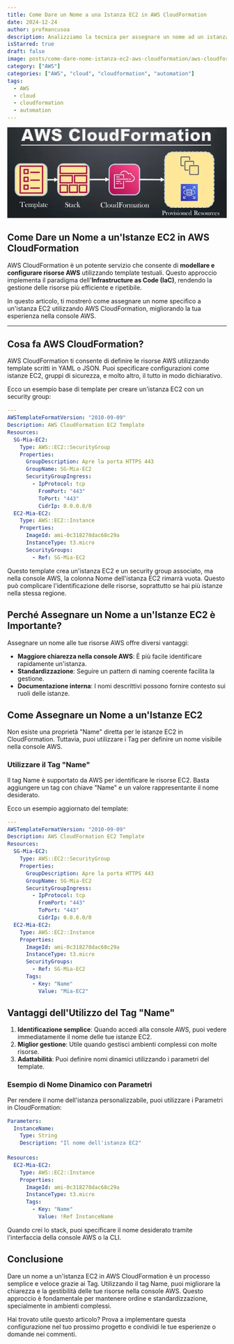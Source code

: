 ```yaml
---
title: Come Dare un Nome a una Istanza EC2 in AWS CloudFormation
date: 2024-12-24
author: profmancusoa
description: Analizziamo la tecnica per assegnare un nome ad un istanza EC2 in un template AWS CloudFormation
isStarred: true
draft: false
image: posts/come-dare-nome-istanza-ec2-aws-cloudformation/aws-cloudformation-infrastructure-as-code.webp
category: ["AWS"]
categories: ["AWS", "cloud", "cloudformation", "automation"]
tags:
  - AWS
  - cloud
  - cloudformation
  - automation
---
```


![aws cloudformation infrastructure as code](aws-cloudformation-infrastructure-as-code.webp)

## Come Dare un Nome a un'Istanze EC2 in AWS CloudFormation

AWS CloudFormation è un potente servizio che consente di **modellare e configurare risorse AWS** utilizzando template testuali. Questo approccio implementa il paradigma dell'**Infrastructure as Code (IaC)**, rendendo la gestione delle risorse più efficiente e ripetibile.

In questo articolo, ti mostrerò come assegnare un nome specifico a un'istanza EC2 utilizzando AWS CloudFormation, migliorando la tua esperienza nella console AWS.

---

## **Cosa fa AWS CloudFormation?**

AWS CloudFormation ti consente di definire le risorse AWS utilizzando template scritti in YAML o JSON. Puoi specificare configurazioni come istanze EC2, gruppi di sicurezza, e molto altro, il tutto in modo dichiarativo.

Ecco un esempio base di template per creare un'istanza EC2 con un security group:

```yaml
---
AWSTemplateFormatVersion: "2010-09-09"
Description: AWS CloudFormation EC2 Template
Resources:
  SG-Mia-EC2:
    Type: AWS::EC2::SecurityGroup
    Properties:
      GroupDescription: Apre la porta HTTPS 443
      GroupName: SG-Mia-EC2
      SecurityGroupIngress:
        - IpProtocol: tcp
          FromPort: "443"
          ToPort: "443"
          CidrIp: 0.0.0.0/0
  EC2-Mia-EC2:
    Type: AWS::EC2::Instance
    Properties:
      ImageId: ami-0c318278dac68c29a
      InstanceType: t3.micro
      SecurityGroups:
        - Ref: SG-Mia-EC2
```

Questo template crea un'istanza EC2 e un security group associato, ma nella console AWS, la colonna Nome dell'istanza EC2 rimarrà vuota. Questo può complicare l'identificazione delle risorse, soprattutto se hai più istanze nella stessa regione.

## Perché Assegnare un Nome a un'Istanze EC2 è Importante?

Assegnare un nome alle tue risorse AWS offre diversi vantaggi:

- **Maggiore chiarezza nella console AWS**: È più facile identificare rapidamente un'istanza.
- **Standardizzazione**: Seguire un pattern di naming coerente facilita la gestione.
- **Documentazione interna**: I nomi descrittivi possono fornire contesto sui ruoli delle istanze.

## Come Assegnare un Nome a un'Istanze EC2

Non esiste una proprietà "Name" diretta per le istanze EC2 in CloudFormation. Tuttavia, puoi utilizzare i Tag per definire un nome visibile nella console AWS.

### Utilizzare il Tag "Name"

Il tag Name è supportato da AWS per identificare le risorse EC2. Basta aggiungere un tag con chiave "Name" e un valore rappresentante il nome desiderato.

Ecco un esempio aggiornato del template:

```yaml
---
AWSTemplateFormatVersion: "2010-09-09"
Description: AWS CloudFormation EC2 Template
Resources:
  SG-Mia-EC2:
    Type: AWS::EC2::SecurityGroup
    Properties:
      GroupDescription: Apre la porta HTTPS 443
      GroupName: SG-Mia-EC2
      SecurityGroupIngress:
        - IpProtocol: tcp
          FromPort: "443"
          ToPort: "443"
          CidrIp: 0.0.0.0/0
  EC2-Mia-EC2:
    Type: AWS::EC2::Instance
    Properties:
      ImageId: ami-0c318278dac68c29a
      InstanceType: t3.micro
      SecurityGroups:
        - Ref: SG-Mia-EC2
      Tags:
        - Key: "Name"
          Value: "Mia-EC2"
```

## Vantaggi dell'Utilizzo del Tag "Name"

1. **Identificazione semplice**: Quando accedi alla console AWS, puoi vedere immediatamente il nome delle tue istanze EC2.
2. **Miglior gestione**: Utile quando gestisci ambienti complessi con molte risorse.
3. **Adattabilità**: Puoi definire nomi dinamici utilizzando i parametri del template.

### Esempio di Nome Dinamico con Parametri

Per rendere il nome dell'istanza personalizzabile, puoi utilizzare i Parametri in CloudFormation:

```yaml
Parameters:
  InstanceName:
    Type: String
    Description: "Il nome dell'istanza EC2"

Resources:
  EC2-Mia-EC2:
    Type: AWS::EC2::Instance
    Properties:
      ImageId: ami-0c318278dac68c29a
      InstanceType: t3.micro
      Tags:
        - Key: "Name"
          Value: !Ref InstanceName
```

Quando crei lo stack, puoi specificare il nome desiderato tramite l'interfaccia della console AWS o la CLI.

## Conclusione

Dare un nome a un'istanza EC2 in AWS CloudFormation è un processo semplice e veloce grazie ai Tag. Utilizzando il tag Name, puoi migliorare la chiarezza e la gestibilità delle tue risorse nella console AWS. Questo approccio è fondamentale per mantenere ordine e standardizzazione, specialmente in ambienti complessi.

Hai trovato utile questo articolo? Prova a implementare questa configurazione nel tuo prossimo progetto e condividi le tue esperienze o domande nei commenti.
